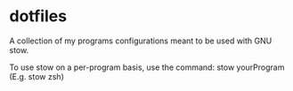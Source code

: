 # dotfiles

A collection of my programs configurations meant to be used with GNU stow.

To use stow on a per-program basis, use the command: stow yourProgram (E.g. stow zsh)
